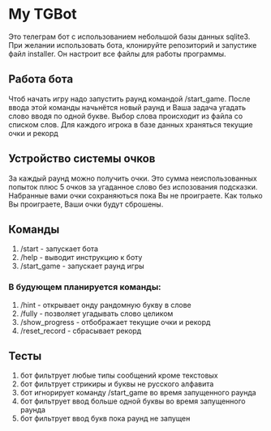 # My TGBot
Это телеграм бот с использованием небольшой базы 
данных sqlite3. При желании использовать бота, клонируйте репозиторий и запустике файл
installer. Он настроит все файлы для работы программы. 
## Работа бота
Чтоб начать игру надо запустить раунд командой /start_game.
После ввода этой команды начьнётся новый раунд и Ваша задача угадать слово
вводя по одной букве. Выбор слова происходит из файла  со списком слов.
Для каждого игрока в базе данных храняться текущие очки и рекорд
## Устройство  системы очков
За каждый раунд можно получить очки.
Это сумма неиспользованных попыток плюс
5 очков за угаданное слово без испозования подсказки.
Набранные вами очки сохраняються пока Вы не проиграете.
Как только Вы проиграете, Ваши очки будут сброшены.
## Команды
1. /start - запускает бота
2. /help - выводит инструкцию к боту
3. /start_game - запускает раунд игры 
### В будующем планируется команды:
1. /hint - открывает онду рандомную букву в слове
2. /fully - позволяет угадывать слово целиком
3. /show_progress - отбображает текущие очки и рекорд
4. /reset_record - сбрасывает рекорд
## Тесты
1. бот фильтрует любые типы сообщений кроме текстовых
2. бот фильтрует стрикиры и буквы не русского алфавита
3. бот игнорирует команду /start_game во время запущенного раунда
4. бот фильтрует ввод больше одной буквы во время запущенного раунда
5. бот фильтрует ввод букв пока раунд не запущен